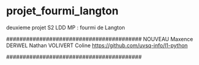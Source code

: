 # projet_fourmi_langton
deuxieme projet S2 LDD MP : fourmi de Langton

#########################################
NOUVEAU Maxence
DERWEL Nathan
VOLIVERT Coline
https://github.com/uvsq-info/l1-python

#########################################
